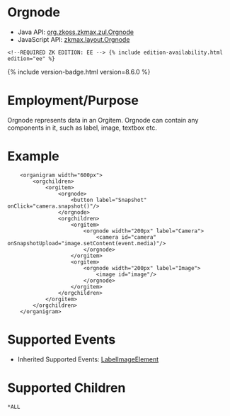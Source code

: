 

# Orgnode

- Java API: [org.zkoss.zkmax.zul.Orgnode](https://www.zkoss.org/javadoc/latest/zk/org/zkoss/zkmax/zul/Orgnode.html)
- JavaScript API: [zkmax.layout.Orgnode](https://www.zkoss.org/javadoc/latest/jsdoc/classes/zkmax.layout.Orgnode.html)

`<!--REQUIRED ZK EDITION: EE -->
{% include edition-availability.html edition="ee" %}`

{% include version-badge.html version=8.6.0 %}

# Employment/Purpose

Orgnode represents data in an Orgitem. Orgnode can contain any
components in it, such as label, image, textbox etc.

# Example

        <organigram width="600px">
            <orgchildren>
                <orgitem>
                    <orgnode>
                        <button label="Snapshot" onClick="camera.snapshot()"/>
                    </orgnode>
                    <orgchildren>
                        <orgitem>
                            <orgnode width="200px" label="Camera">
                                <camera id="camera" onSnapshotUpload="image.setContent(event.media)"/>
                            </orgnode>
                        </orgitem>
                        <orgitem>
                            <orgnode width="200px" label="Image">
                                <image id="image"/>
                            </orgnode>
                        </orgitem>
                    </orgchildren>
                </orgitem>
            </orgchildren>
        </organigram>

# Supported Events

- Inherited Supported Events: [ LabelImageElement]({{site.baseurl}}/zk_component_ref/labelimageelement#Supported_Events)

# Supported Children

`*ALL`



